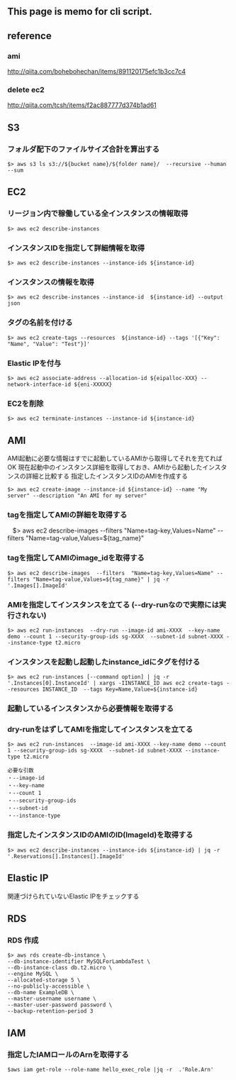 ## This page is memo for cli script.

## reference 
### ami
http://qiita.com/bohebohechan/items/891120175efc1b3cc7c4
### delete ec2
http://qiita.com/tcsh/items/f2ac887777d374b1ad61

## S3
### フォルダ配下のファイルサイズ合計を算出する
    $> aws s3 ls s3://${bucket name}/${folder name}/  --recursive --human --sum 

## EC2
### リージョン内で稼働している全インスタンスの情報取得
    $> aws ec2 describe-instances
    
### インスタンスIDを指定して詳細情報を取得
    $> aws ec2 describe-instances --instance-ids ${instance-id}

### インスタンスの情報を取得
    $> aws ec2 describe-instances --instance-id  ${instance-id} --output json

### タグの名前を付ける
    $> aws ec2 create-tags --resources  ${instance-id} --tags '[{"Key": "Name", "Value": "Test"}]'

### Elastic IPを付与
    $> aws ec2 associate-address --allocation-id ${eipalloc-XXX} --network-interface-id ${eni-XXXXX}

### EC2を削除
    $> aws ec2 terminate-instances --instance-id ${instance-id}

## AMI
AMI起動に必要な情報はすでに起動しているAMIから取得してそれを充てればOK
現在起動中のインスタンス詳細を取得しておき、AMIから起動したインスタンスの詳細と比較する
指定したインスタンスIDのAMIを作成する

    $> aws ec2 create-image --instance-id ${instance-id} --name "My server" --description "An AMI for my server"

### tagを指定してAMIの詳細を取得する
    $> aws ec2 describe-images  --filters  "Name=tag-key,Values=Name" --filters "Name=tag-value,Values=${tag_name}"

### tagを指定してAMIのimage_idを取得する
    $> aws ec2 describe-images  --filters  "Name=tag-key,Values=Name" --filters "Name=tag-value,Values=${tag_name}" | jq -r '.Images[].ImageId'

### AMIを指定してインスタンスを立てる (--dry-runなので実際には実行されない)
    $> aws ec2 run-instances  --dry-run --image-id ami-XXXX  --key-name demo --count 1 --security-group-ids sg-XXXX  --subnet-id subnet-XXXX --instance-type t2.micro

### インスタンスを起動し起動したinstance_idにタグを付ける
    $> aws ec2 run-instances [--command option] | jq -r '.Instances[0].InstanceId' | xargs -IINSTANCE_ID aws ec2 create-tags --resources INSTANCE_ID  --tags Key=Name,Value=${instance-id}
    
### 起動しているインスタンスから必要情報を取得する


### dry-runをはずしてAMIを指定してインスタンスを立てる
    $> aws ec2 run-instances  --image-id ami-XXXX --key-name demo --count 1 --security-group-ids sg-XXXX  --subnet-id subnet-XXXX --instance-type t2.micro
    
    必要な引数
    ・--image-id
    ・--key-name
    ・--count 1
    ・--security-group-ids
    ・--subnet-id
    ・--instance-type

### 指定したインスタンスIDのAMIのID(ImageId)を取得する
    $> aws ec2 describe-instances --instance-ids ${instance-id} | jq -r '.Reservations[].Instances[].ImageId'

## Elastic IP
 関連づけられていないElastic IPをチェックする

## RDS
### RDS 作成
    $> aws rds create-db-instance \
    --db-instance-identifier MySQLForLambdaTest \
    --db-instance-class db.t2.micro \
    --engine MySQL \
    --allocated-storage 5 \
    --no-publicly-accessible \
    --db-name ExampleDB \
    --master-username username \
    --master-user-password password \
    --backup-retention-period 3 

## IAM
### 指定したIAMロールのArnを取得する
    $aws iam get-role --role-name hello_exec_role |jq -r  .'Role.Arn'
    
